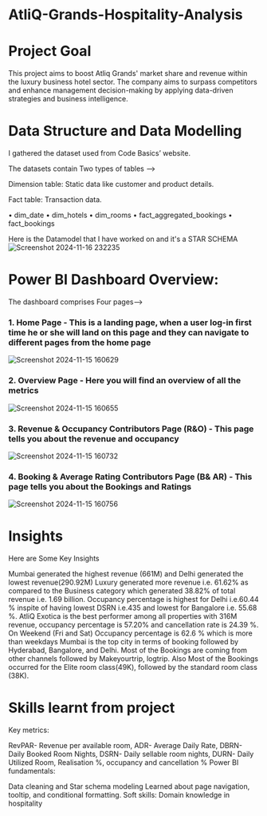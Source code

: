 # AtliQ-Grands-Hospitality-Analysis

# Project Goal
This project aims to boost Atliq Grands' market share and revenue within the luxury business hotel sector. The company aims to surpass competitors and enhance management decision-making by applying data-driven strategies and business intelligence.

# Data Structure and Data Modelling
I gathered the dataset used from Code Basics’ website.

The datasets contain Two types of tables -->

Dimension table: Static data like customer and product details.

Fact table: Transaction data.

• dim_date
• dim_hotels
• dim_rooms
• fact_aggregated_bookings
• fact_bookings

Here is the Datamodel that I have worked on and it's a STAR SCHEMA
![Screenshot 2024-11-16 232235](https://github.com/user-attachments/assets/fc6fb86d-9706-462d-8eaa-94361481ea06)


# Power BI Dashboard Overview:
The dashboard comprises Four pages-->

### 1. Home Page - This is a landing page, when a user log-in first time he or she will land on this page and they can navigate to different pages from the home page

![Screenshot 2024-11-15 160629](https://github.com/user-attachments/assets/bc08c739-2e62-4abd-aee1-f2727461bc7f)

### 2. Overview Page - Here you will find an overview of all the metrics

![Screenshot 2024-11-15 160655](https://github.com/user-attachments/assets/1aff06de-56c7-40be-b329-afd436c32fc2)

### 3. Revenue & Occupancy Contributors Page (R&O) - This page tells you about the revenue and occupancy

![Screenshot 2024-11-15 160732](https://github.com/user-attachments/assets/a700f324-358d-4101-90b3-4361eea69895)

### 4. Booking & Average Rating Contributors Page (B& AR) - This page tells you about the Bookings and Ratings

![Screenshot 2024-11-15 160756](https://github.com/user-attachments/assets/fb9adb17-96b8-4d79-b7e6-0a3e45638e36)


# Insights

Here are Some Key Insights

Mumbai generated the highest revenue (661M) and Delhi generated the lowest revenue(290.92M)
Luxury generated more revenue i.e. 61.62% as compared to the Business category which generated 38.82% of total revenue i.e. 1.69 billion.
Occupancy percentage is highest for Delhi i.e.60.44 % inspite of having lowest DSRN i.e.435 and lowest for Bangalore i.e. 55.68 %.
AtliQ Exotica is the best performer among all properties with 316M revenue, occupancy percentage is 57.20% and cancellation rate is 24.39 %.
On Weekend (Fri and Sat) Occupancy percentage is 62.6 % which is more than weekdays
Mumbai is the top city in terms of booking followed by Hyderabad, Bangalore, and Delhi.
Most of the Bookings are coming from other channels followed by Makeyourtrip, logtrip.
Also Most of the Bookings occurred for the Elite room class(49K), followed by the standard room class (38K).

# Skills learnt from project
Key metrics:

RevPAR- Revenue per available room,
ADR- Average Daily Rate,
DBRN- Daily Booked Room Nights,
DSRN- Daily sellable room nights,
DURN- Daily Utilized Room,
Realisation %,
occupancy and cancellation %
Power BI fundamentals:

Data cleaning and Star schema modeling
Learned about page navigation, tooltip, and conditional formatting.
Soft skills:
Domain knowledge in hospitality
